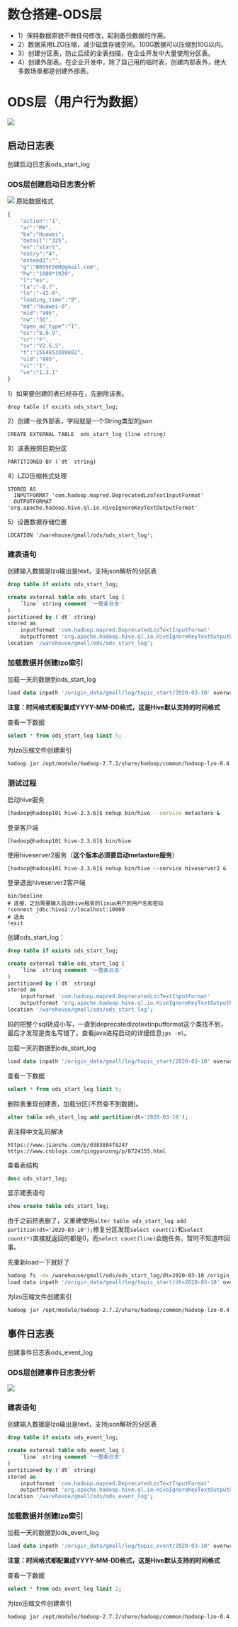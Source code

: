 
# 数仓搭建-ODS层
* 1）保持数据原貌不做任何修改，起到备份数据的作用。    
* 2）数据采用LZO压缩，减少磁盘存储空间。100G数据可以压缩到10G以内。    
* 3）创建分区表，防止后续的全表扫描，在企业开发中大量使用分区表。    
* 4）创建外部表。在企业开发中，除了自己用的临时表，创建内部表外，绝大多数场景都是创建外部表。


# ODS层（用户行为数据）
![](assets/markdown-img-paste-20200707204646141.png)

## 启动日志表
创建启动日志表ods_start_log

### ODS层创建启动日志表分析
![](assets/markdown-img-paste-20200708000616908.png)
原始数据格式
```js
{
    "action":"1",
    "ar":"MX",
    "ba":"Huawei",
    "detail":"325",
    "en":"start",
    "entry":"4",
    "extend1":"",
    "g":"B059F50H@gmail.com",
    "hw":"1080*1920",
    "l":"es",
    "la":"-0.7",
    "ln":"-42.9",
    "loading_time":"9",
    "md":"Huawei-0",
    "mid":"995",
    "nw":"3G",
    "open_ad_type":"1",
    "os":"8.0.9",
    "sr":"F",
    "sv":"V2.5.5",
    "t":"1554653309882",
    "uid":"995",
    "vc":"1",
    "vn":"1.3.1"
}
```

1）如果要创建的表已经存在，先删除该表。
```
drop table if exists ods_start_log;
```
2）创建一张外部表，字段就是一个String类型的json
```
CREATE EXTERNAL TABLE  ods_start_log (line string)
```
3）该表按照日期分区
```
PARTITIONED BY (`dt` string)
```
4）LZO压缩格式处理
```
STORED AS
  INPUTFORMAT 'com.hadoop.mapred.DeprecatedLzoTextInputFormat'
  OUTPUTFORMAT 'org.apache.hadoop.hive.ql.io.HiveIgnoreKeyTextOutputFormat'
```
5）设置数据存储位置
```
LOCATION '/warehouse/gmall/ods/ods_start_log';
```

### 建表语句
创建输入数据是lzo输出是text，支持json解析的分区表
```sql
drop table if exists ods_start_log;

create external table ods_start_log (
    `line` string comment '一整条日志'
)
partitioned by (`dt` string)
stored as
    inputformat 'com.hadoop.mapred.DeprecatedLzoTextInputFormat'
    outputformat 'org.apache.hadoop.hive.ql.io.HiveIgnoreKeyTextOutputFormat'
location '/warehouse/gmall/ods/ods_start_log';
```

### 加载数据并创建lzo索引
加载一天的数据到ods_start_log
```sql
load data inpath '/origin_data/gmall/log/topic_start/2020-03-10' overwrite into table ods_start_log partition(dt='2020-03-10');
```
**注意：时间格式都配置成YYYY-MM-DD格式，这是Hive默认支持的时间格式**

查看一下数据
```sql
select * from ods_start_log limit 5;
```

为lzo压缩文件创建索引
```sh
hadoop jar /opt/module/hadoop-2.7.2/share/hadoop/common/hadoop-lzo-0.4.20.jar com.hadoop.compression.lzo.DistributedLzoIndexer /warehouse/gmall/ods/ods_start_log/dt=2020-03-10
```


### 测试过程
启动hive服务
```sh
[hadoop@hadoop101 hive-2.3.6]$ nohup bin/hive --service metastore &
```

登录客户端
```
[hadoop@hadoop101 hive-2.3.6]$ bin/hive
```

使用hiveserver2服务（**这个版本必须要启动metastore服务**）
```
[hadoop@hadoop101 hive-2.3.6]$ nohup bin/hive --service hiveserver2 &
```
登录退出hiveserver2客户端
```
bin/beeline
# 连接，之后需要输入启动hive服务的linux用户的用户名和密码
!connect jdbc:hive2://localhost:10000
# 退出
!exit
```

创建ods_start_log：
```sql
drop table if exists ods_start_log;

create external table ods_start_log (
    `line` string comment '一整条日志'
)
partitioned by (`dt` string)
stored as
    inputformat 'com.hadoop.mapred.DeprecatedLzoTextInputFormat'
    outputformat 'org.apache.hadoop.hive.ql.io.HiveIgnoreKeyTextOutputFormat'
location '/warehouse/gmall/ods/ods_start_log';
```
妈的把整个sql转成小写，一直到deprecatedlzotextinputformat这个类找不到，最后才发现是类名写错了。查看java进程启动的详细信息`jps -ml`。


加载一天的数据到ods_start_log
```sql
load data inpath '/origin_data/gmall/log/topic_start/2020-03-10' overwrite into table ods_start_log partition(dt='2020-03-10');
```

查看一下数据
```sql
select * from ods_start_log limit 5;
```

删除表重现创建表，加载分区(不然查不到数据)。
```sql
alter table ods_start_log add partition(dt='2020-03-10');
```

表注释中文乱码解决
```
https://www.jianshu.com/p/d383884f8247
https://www.cnblogs.com/qingyunzong/p/8724155.html
```

查看表结构
```sql
desc ods_start_log;
```
显示建表语句
```sql
show create table ods_start_log;
```

由于之前把表删了，又重建使用`alter table ods_start_log add partition(dt='2020-03-10');`修复分区发现`select count(1)`和`select count(*)`直接就返回的都是0，而`select count(line)`会跑任务，暂时不知道咋回事。

先重新load一下就好了
```sh
hadoop fs -mv /warehouse/gmall/ods/ods_start_log/dt=2020-03-10 /origin_data/gmall/log/topic_start
load data inpath '/origin_data/gmall/log/topic_start/dt=2020-03-10' overwrite into table ods_start_log partition(dt='2020-03-10');
```


为lzo压缩文件创建索引
```sh
hadoop jar /opt/module/hadoop-2.7.2/share/hadoop/common/hadoop-lzo-0.4.20.jar com.hadoop.compression.lzo.DistributedLzoIndexer /warehouse/gmall/ods/ods_start_log/dt=2020-03-10
```

## 事件日志表
创建事件日志表ods_event_log

### ODS层创建事件日志表分析
![](assets/markdown-img-paste-20200708000846937.png)

### 建表语句
创建输入数据是lzo输出是text，支持json解析的分区表
```sql
drop table if exists ods_event_log;

create external table ods_event_log (
    `line` string comment '一整条日志'
)
partitioned by (`dt` string)
stored as
    inputformat 'com.hadoop.mapred.DeprecatedLzoTextInputFormat'
    outputformat 'org.apache.hadoop.hive.ql.io.HiveIgnoreKeyTextOutputFormat'
location '/warehouse/gmall/ods/ods_event_log';
```

### 加载数据并创建lzo索引
加载一天的数据到ods_event_log
```sql
load data inpath '/origin_data/gmall/log/topic_event/2020-03-10' overwrite into table ods_event_log partition(dt='2020-03-10');
```
**注意：时间格式都配置成YYYY-MM-DD格式，这是Hive默认支持的时间格式**

查看一下数据
```sql
select * from ods_event_log limit 2;
```

为lzo压缩文件创建索引
```sh
hadoop jar /opt/module/hadoop-2.7.2/share/hadoop/common/hadoop-lzo-0.4.20.jar com.hadoop.compression.lzo.DistributedLzoIndexer /warehouse/gmall/ods/ods_event_log/dt=2020-03-10
```




```

```